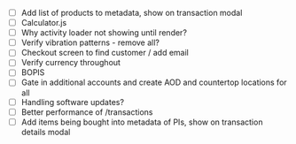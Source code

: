 - [ ] Add list of products to metadata, show on transaction modal
- [ ] Calculator.js
- [ ] Why activity loader not showing until render?
- [ ] Verify vibration patterns - remove all?
- [ ] Checkout screen to find customer / add email
- [ ] Verify currency throughout
- [ ] BOPIS  
- [ ] Gate in additional accounts and create AOD and countertop locations for all
- [ ] Handling software updates?
- [ ] Better performance of /transactions
- [ ] Add items being bought into metadata of PIs, show on transaction details modal